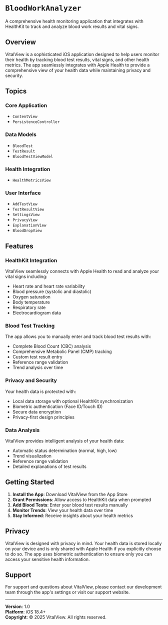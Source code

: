 # ``BloodWorkAnalyzer``

A comprehensive health monitoring application that integrates with HealthKit to track and analyze blood work results and vital signs.

## Overview

VitalView is a sophisticated iOS application designed to help users monitor their health by tracking blood test results, vital signs, and other health metrics. The app seamlessly integrates with Apple Health to provide a comprehensive view of your health data while maintaining privacy and security.

## Topics

### Core Application

- ``ContentView``
- ``PersistenceController``

### Data Models

- ``BloodTest``
- ``TestResult``
- ``BloodTestViewModel``

### Health Integration

- ``HealthMetricsView``

### User Interface

- ``AddTestView``
- ``TestResultView``
- ``SettingsView``
- ``PrivacyView``
- ``ExplanationView``
- ``BloodDropView``

## Features

### HealthKit Integration

VitalView seamlessly connects with Apple Health to read and analyze your vital signs including:

- Heart rate and heart rate variability
- Blood pressure (systolic and diastolic)
- Oxygen saturation
- Body temperature
- Respiratory rate
- Electrocardiogram data

### Blood Test Tracking

The app allows you to manually enter and track blood test results with:

- Complete Blood Count (CBC) analysis
- Comprehensive Metabolic Panel (CMP) tracking
- Custom test result entry
- Reference range validation
- Trend analysis over time

### Privacy and Security

Your health data is protected with:

- Local data storage with optional HealthKit synchronization
- Biometric authentication (Face ID/Touch ID)
- Secure data encryption
- Privacy-first design principles

### Data Analysis

VitalView provides intelligent analysis of your health data:

- Automatic status determination (normal, high, low)
- Trend visualization
- Reference range validation
- Detailed explanations of test results

## Getting Started

1. **Install the App**: Download VitalView from the App Store
2. **Grant Permissions**: Allow access to HealthKit data when prompted
3. **Add Blood Tests**: Enter your blood test results manually
4. **Monitor Trends**: View your health data over time
5. **Stay Informed**: Receive insights about your health metrics

## Privacy

VitalView is designed with privacy in mind. Your health data is stored locally on your device and is only shared with Apple Health if you explicitly choose to do so. The app uses biometric authentication to ensure only you can access your sensitive health information.

## Support

For support and questions about VitalView, please contact our development team through the app's settings or visit our support website.

---

**Version**: 1.0  
**Platform**: iOS 18.4+  
**Copyright**: © 2025 VitalView. All rights reserved. 